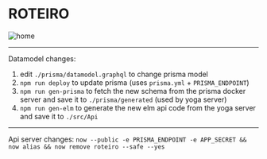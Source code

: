 # ROTEIRO

![home](https://user-images.githubusercontent.com/9598261/34342795-463a193a-e9b3-11e7-8a75-213070e24221.png)

---

Datamodel changes:

1. edit `./prisma/datamodel.graphql` to change prisma model
1. `npm run deploy` to update prisma (uses `prisma.yml` + `PRISMA_ENDPOINT`)
1. `npm run gen-prisma` to fetch the new schema from the prisma docker server and save it to `./prisma/generated` (used by yoga server)
1. `npm run gen-elm` to generate the new elm api code from the yoga server and save it to `./src/Api`

---

Api server changes:
`now --public -e PRISMA_ENDPOINT -e APP_SECRET && now alias && now remove roteiro --safe --yes`
